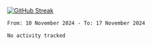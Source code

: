 [![GitHub Streak](https://streak-stats.demolab.com?user=renren-017&theme=sea&hide_border=true&background=DD272700)](https://git.io/streak-stats)

<!--START_SECTION:waka-->

```txt
From: 10 November 2024 - To: 17 November 2024

No activity tracked
```

<!--END_SECTION:waka-->
